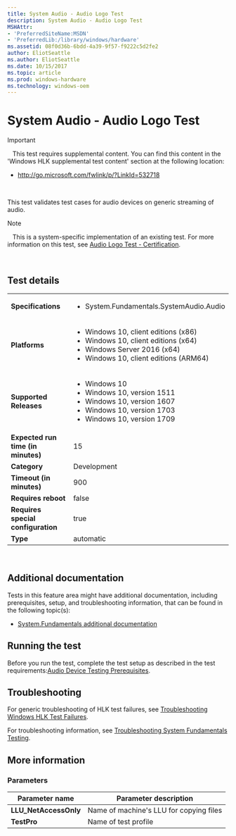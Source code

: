 ```yaml
---
title: System Audio - Audio Logo Test
description: System Audio - Audio Logo Test
MSHAttr:
- 'PreferredSiteName:MSDN'
- 'PreferredLib:/library/windows/hardware'
ms.assetid: 08f0d36b-6bdd-4a39-9f57-f9222c5d2fe2
author: EliotSeattle
ms.author: EliotSeattle
ms.date: 10/15/2017
ms.topic: article
ms.prod: windows-hardware
ms.technology: windows-oem
---
```


# <span id="p_hlk_test.16a492f7-a503-4f7e-8c1d-6fd4370b9b65"></span>System Audio - Audio Logo Test

>[!IMPORTANT]
>  
This test requires supplemental content. You can find this content in the 'Windows HLK supplemental test content' section at the following location:

-   <http://go.microsoft.com/fwlink/p/?LinkId=532718>

 

This test validates test cases for audio devices on generic streaming of audio.

>[!NOTE]
>  
This is a system-specific implementation of an existing test. For more information on this test, see [Audio Logo Test - Certification](91d27525-b5cf-4a7d-a52d-fdcf6a530571.md).

 

## Test details
|||
|---|---|
| **Specifications**  | <ul><li>System.Fundamentals.SystemAudio.Audio</li></ul> |  
| **Platforms**   | <ul><li>Windows 10, client editions (x86)</li><li>Windows 10, client editions (x64)</li><li>Windows Server 2016 (x64)</li><li>Windows 10, client editions (ARM64)</li></ul> |
| **Supported Releases** | <ul><li>Windows 10</li><li>Windows 10, version 1511</li><li>Windows 10, version 1607</li><li>Windows 10, version 1703</li><li>Windows 10, version 1709</li></ul> |
|**Expected run time (in minutes)**| 15 |
|**Category**| Development |
|**Timeout (in minutes)**| 900 |
|**Requires reboot**| false |
|**Requires special configuration**| true |
|**Type**| automatic |

 

## <span id="Additional_documentation"></span><span id="additional_documentation"></span><span id="ADDITIONAL_DOCUMENTATION"></span>Additional documentation


Tests in this feature area might have additional documentation, including prerequisites, setup, and troubleshooting information, that can be found in the following topic(s):

-   [System.Fundamentals additional documentation](system-fundamentals-additional-documentation.md)

## <span id="Running_the_test"></span><span id="running_the_test"></span><span id="RUNNING_THE_TEST"></span>Running the test


Before you run the test, complete the test setup as described in the test requirements:[Audio Device Testing Prerequisites](audio-device-testing-prerequisites.md).

## <span id="Troubleshooting"></span><span id="troubleshooting"></span><span id="TROUBLESHOOTING"></span>Troubleshooting


For generic troubleshooting of HLK test failures, see [Troubleshooting Windows HLK Test Failures](..\user\troubleshooting-windows-hlk-test-failures.md).

For troubleshooting information, see [Troubleshooting System Fundamentals Testing](troubleshooting-system-fundamentals-testing.md).

## <span id="More_information"></span><span id="more_information"></span><span id="MORE_INFORMATION"></span>More information


### <span id="Parameters"></span><span id="parameters"></span><span id="PARAMETERS"></span>Parameters

| Parameter name         | Parameter description                   |
|------------------------|-----------------------------------------|
| **LLU\_NetAccessOnly** | Name of machine's LLU for copying files |
| **TestPro**            | Name of test profile                    |

 

 

 







